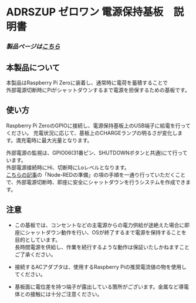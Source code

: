 # ADRSZUP ゼロワン 電源保持基板　説明書

### *製品ページは[こちら](http://bit-trade-one.co.jp/adrszup/)*

## 本製品について

本製品はRaspberry Pi Zeroに装着し、通常時に電荷を蓄積することで  
外部電源切断時にPiがシャットダウンするまで電源を担保するための基板です。

## 使い方

Raspberry Pi ZeroのGPIOに接続し、電源保持基板上のUSB端子に給電を行ってください。
充電状況に応じて、基板上のCHARGEランプの明るさが変化します。満充電時に最大光量となります。  

外部電源の監視は、GPIO06(31番ピン、SHUTDOWNボタンと共通)にて行っています。  
外部電源接続時にHi、切断時にLoレベルとなります。  
[こちらの記事](http://bit-trade-one.co.jp/blog/201806301/)の「Node-REDの準備」の項の手順を一通り行っていただくことで、外部電源切断時、即座に安全にシャットダウンを行うシステムを作成できます。

## 注意

- この基板では、コンセントなどの主電源からの電力供給が途絶えた場合に即座にシャットダウン動作を行い、OSが終了するまで電源を保持することを目的としています。  
長時間電源を供給し、作業を続行するような動作は保証いたしかねますことご了承ください。

- 接続するACアダプタは、使用するRaspberry Piの推奨電流値の物を使用してください。  

- 基板面に電位差を持つ端子が露出している箇所がございます。金属など導電体との接触には十分ご注意ください。